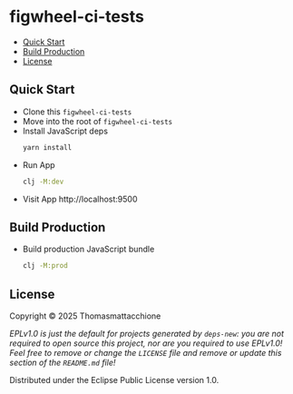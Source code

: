 # figwheel-ci-tests

* [Quick Start]
* [Build Production]
* [License]


## Quick Start

* Clone this `figwheel-ci-tests`
* Move into the root of `figwheel-ci-tests`
* Install JavaScript deps
  ```bash
  yarn install
  ```
* Run App
  ```bash
  clj -M:dev
  ```
* Visit App
  http://localhost:9500


## Build Production

* Build production JavaScript bundle
  ```bash
  clj -M:prod
  ```

## License

Copyright © 2025 Thomasmattacchione

_EPLv1.0 is just the default for projects generated by `deps-new`: you are not_
_required to open source this project, nor are you required to use EPLv1.0!_
_Feel free to remove or change the `LICENSE` file and remove or update this_
_section of the `README.md` file!_

Distributed under the Eclipse Public License version 1.0.

[Quick Start]: #quick-start
[Build Production]: #build-production
[License]: #license
